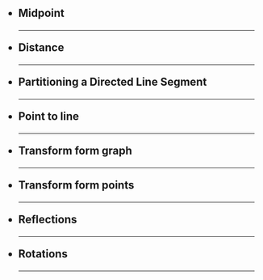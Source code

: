 <h2>
<ul>
<li>Midpoint</li>
  <hr>
<li>Distance</li>
  <hr>
<li>Partitioning a Directed Line Segment</li>
  <hr>
<li>Point to line</li>
  <hr>
<li>Transform form graph</li>
  <hr>
<li>Transform form points</li>
  <hr>
<li>Reflections</li>
  <hr>
<li>Rotations</li>
  <hr>
</ul>
